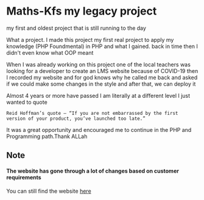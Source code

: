 # Maths-Kfs my legacy project
my first and oldest project that is still running to the day

<p> What a project. I made this project my first real project to apply my knowledge (PHP Foundmental) in PHP and what I gained. back in time then I didn't even know what OOP meant </p> 
<p> When I was already working on this project one of the local teachers was looking for a developer to create an LMS website because of COVID-19 then I recorded my website and for god knows why he called me back and asked if we could make some changes in the style and after that, we can deploy it  </p>

<p> Almost 4 years or more have passed I am literally at a different level I just wanted to quote</p>

```
Reid Hoffman’s quote — “If you are not embarrassed by the first version of your product, you’ve launched too late.” 
```
<p> It was a great opportunity and encouraged me to continue in the PHP and Programming path.Thank ALLah</p>

## Note

#### The website has gone through a lot of changes based on customer requirements
<p> You can still find the website <a href="math-kfs.com">here</a></p> 
